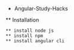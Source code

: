 * Angular-Study-Hacks


** Installation

	** install node js
	** install npm
	** install angular cli


